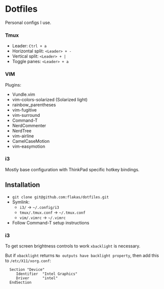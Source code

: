Dotfiles
========

Personal configs I use.

### Tmux

- Leader: `Ctrl + a`
- Horizontal split: `<Leader> + -`
- Vertical split: `<Leader> + |`
- Toggle panes: `<Leader> + a`

### VIM

Plugins:
- Vundle.vim
- vim-colors-solarized (Solarized light)
- rainbow_parentheses
- vim-fugitive
- vim-surround
- Command-T
- NerdCommenter
- NerdTree
- vim-airline
- CamelCaseMotion
- vim-easymotion

### i3

Mostly base configuration with ThinkPad specific hotkey bindings.

Installation
------------

- `git clone git@github.com:flakas/dotfiles.git`
- Symlink:
  * `i3/` -> `~/.config/i3`
  * `tmux/.tmux.conf` -> `~/.tmux.conf`
  * `vim/.vimrc` -> `~/.vimrc`
- Follow Command-T setup instructions

### i3

To get screen brightness controls to work `xbacklight` is necessary.

But if `xbacklight` returns `No outputs have backlight property`, then add this to `/etc/X11/xorg.conf`:

```
  Section "Device"
     Identifier  "Intel Graphics"
     Driver      "intel"
  EndSection
```
